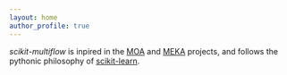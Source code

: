 ```yaml
---
layout: home
author_profile: true
---
```


*scikit-multiflow* is inpired in the [MOA](https://moa.cms.waikato.ac.nz/) and
[MEKA](http://meka.sourceforge.net/) projects, and follows the pythonic
philosophy of [scikit-learn](http://scikit-learn.org/stable/>).
